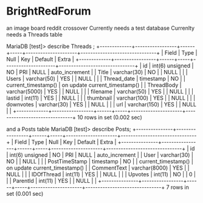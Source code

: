 # BrightRedForum
an image board reddit crossover 
Currently needs a test database 
Currenlty needs a Threads table 

MariaDB [test]> describe Threads ; 
+-------------+-----------------+------+-----+---------------------+-------------------------------+
| Field       | Type            | Null | Key | Default             | Extra                         |
+-------------+-----------------+------+-----+---------------------+-------------------------------+
| id          | int(6) unsigned | NO   | PRI | NULL                | auto_increment                |
| Title       | varchar(30)     | NO   |     | NULL                |                               |
| Users       | varchar(50)     | YES  |     | NULL                |                               |
| Thread_date | timestamp       | NO   |     | current_timestamp() | on update current_timestamp() |
| ThreadBody  | varchar(5000)   | YES  |     | NULL                |                               |
| filename    | varchar(50)     | YES  |     | NULL                |                               |
| lastid      | int(11)         | YES  |     | NULL                |                               |
| thumbnail   | varchar(100)    | YES  |     | NULL                |                               |
| downvotes   | varchar(30)     | YES  |     | NULL                |                               |
| url         | varchar(150)    | YES  |     | NULL                |                               |
+-------------+-----------------+------+-----+---------------------+-------------------------------+
10 rows in set (0.002 sec)

and a Posts table 
MariaDB [test]> describe Posts;
+---------------+-----------------+------+-----+---------------------+-------------------------------+
| Field         | Type            | Null | Key | Default             | Extra                         |
+---------------+-----------------+------+-----+---------------------+-------------------------------+
| id            | int(6) unsigned | NO   | PRI | NULL                | auto_increment                |
| User          | varchar(30)     | NO   |     | NULL                |                               |
| PostTimeStamp | timestamp       | NO   |     | current_timestamp() | on update current_timestamp() |
| CommentText   | varchar(8000)   | YES  |     | NULL                |                               |
| IDOfThread    | int(11)         | YES  |     | NULL                |                               |
| Upvotes       | int(11)         | NO   |     | 0                   |                               |
| ParentId      | int(11)         | YES  |     | NULL                |                               |
+---------------+-----------------+------+-----+---------------------+-------------------------------+
7 rows in set (0.001 sec)
